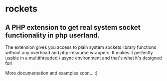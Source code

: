 rockets
=======

A PHP extension to get real system socket functionality in php userland.
------------------------------------------------------------------------

The extension gives you access to plain system sockets library functions without any
overhead and php-resource wrappers. It makes it perfectly usable in a multithreaded / async environment and that's what it's designed for!

More documentation and examples soon... :)
